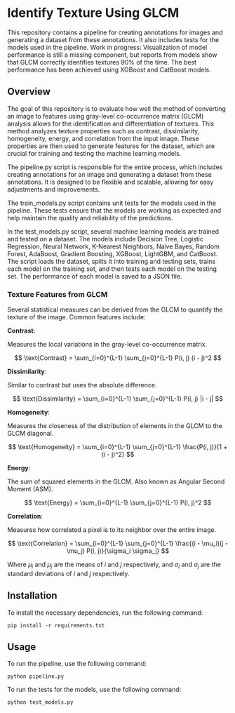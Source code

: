 # Identify Texture Using GLCM

This repository contains a pipeline for creating annotations for images and generating a dataset from these annotations. It also includes tests for the models used in the pipeline.
Work in progress: Visualization of model performance is still a missing component, but reports from models show that GLCM correctly identifies textures 90% of the time. The best performance has been achieved using XGBoost and CatBoost models.

## Overview
The goal of this repository is to evaluate how well the method of converting an image to features using gray-level co-occurrence matrix (GLCM) analysis allows for the identification and differentiation of textures. This method analyzes texture properties such as contrast, dissimilarity, homogeneity, energy, and correlation from the input image. These properties are then used to generate features for the dataset, which are crucial for training and testing the machine learning models.

The pipeline.py script is responsible for the entire process, which includes creating annotations for an image and generating a dataset from these annotations. It is designed to be flexible and scalable, allowing for easy adjustments and improvements.

The train_models.py script contains unit tests for the models used in the pipeline. These tests ensure that the models are working as expected and help maintain the quality and reliability of the predictions.

In the test_models.py script, several machine learning models are trained and tested on a dataset. The models include Decision Tree, Logistic Regression, Neural Network, K-Nearest Neighbors, Naive Bayes, Random Forest, AdaBoost, Gradient Boosting, XGBoost, LightGBM, and CatBoost. The script loads the dataset, splits it into training and testing sets, trains each model on the training set, and then tests each model on the testing set. The performance of each model is saved to a JSON file.

### Texture Features from GLCM

Several statistical measures can be derived from the GLCM to quantify the texture of the image. Common features include:

**Contrast**:

Measures the local variations in the gray-level co-occurrence matrix.

$$ \text{Contrast} = \sum_{i=0}^{L-1} \sum_{j=0}^{L-1} P(i, j) (i - j)^2 $$

**Dissimilarity**:

Similar to contrast but uses the absolute difference.

$$ \text{Dissimilarity} = \sum_{i=0}^{L-1} \sum_{j=0}^{L-1} P(i, j) |i - j| $$

**Homogeneity**:

Measures the closeness of the distribution of elements in the GLCM to the GLCM diagonal.

$$ \text{Homogeneity} = \sum_{i=0}^{L-1} \sum_{j=0}^{L-1} \frac{P(i, j)}{1 + (i - j)^2} $$

**Energy**:

The sum of squared elements in the GLCM. Also known as Angular Second Moment (ASM).

$$ \text{Energy} = \sum_{i=0}^{L-1} \sum_{j=0}^{L-1} P(i, j)^2 $$

**Correlation**:

Measures how correlated a pixel is to its neighbor over the entire image.

$$ \text{Correlation} = \sum_{i=0}^{L-1} \sum_{j=0}^{L-1} \frac{(i - \mu_i)(j - \mu_j) P(i, j)}{\sigma_i \sigma_j} $$

Where $\mu_i$ and $\mu_j$ are the means of $i$ and $j$ respectively, and $\sigma_i$ and $\sigma_j$ are the standard deviations of $i$ and $j$ respectively.



## Installation
To install the necessary dependencies, run the following command:
```
pip install -r requirements.txt
```

## Usage
To run the pipeline, use the following command:
```
python pipeline.py
```

To run the tests for the models, use the following command:
```
python test_models.py
```
